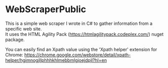 # WebScraperPublic
This is a simple web scraper I wrote in C# to gather information from a specific web site.  
It uses the HTML Agility Pack (https://htmlagilitypack.codeplex.com/) nuget package.

You can easily find an Xpath value using the 'Xpath helper' extension for Chrome:
https://chrome.google.com/webstore/detail/xpath-helper/hgimnogjllphhhkhlmebbmlgjoejdpjl?hl=en
